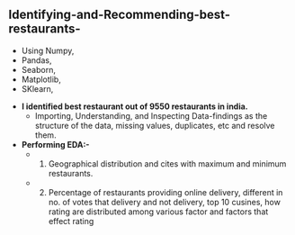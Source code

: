 ## Identifying-and-Recommending-best-restaurants-
+ Using Numpy,
+ Pandas,
+ Seaborn,
+ Matplotlib,
+ SKlearn, 
- **I identified best restaurant out of 9550 restaurants in india.**
  - Importing, Understanding, and Inspecting Data-findings as the structure of the data, missing values, duplicates, etc and  resolve them.
- **Performing EDA:-**
  - 1. Geographical distribution and cites with maximum and minimum  restaurants.
  - 2. Percentage of restaurants providing online delivery, different in no. of votes that delivery and not delivery, top 10 cusines, how rating are distributed among various factor and factors that effect rating
